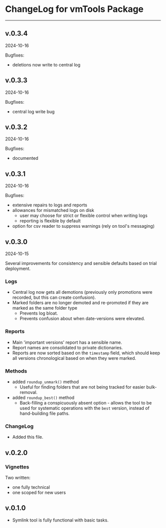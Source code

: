 # ChangeLog for vmTools Package

--------------------------------------------------------------------------------

## v.0.3.4

2024-10-16

Bugfixes:

- deletions now write to central log



## v.0.3.3

2024-10-16

Bugfixes:

- central log write bug



## v.0.3.2

2024-10-16

Bugfixes:

- documented



## v.0.3.1

2024-10-16

Bugfixes:

- extensive repairs to logs and reports 
- allowances for mismatched logs on disk 
   - user may choose for strict or flexible control when writing logs 
   - reporting is flexible by default
- option for csv reader to suppress warnings (rely on tool's messaging)



## v.0.3.0

2024-10-15 

Several improvements for consistency and sensible defaults based on trial deployment.

### Logs

- Central log now gets all demotions (previously only promotions were recorded, but this can create confusion).
- Marked folders are no longer demoted and re-promoted if they are marked as the same folder type
   - Prevents log bloat.
   - Prevents confusion about when date-versions were elevated.

### Reports

- Main 'important versions' report has a sensible name.
- Report names are consolidated to private dictionaries.
- Reports are now sorted based on the `timestamp` field, which should keep all versions chronological based on when they were marked.

### Methods

- added `roundup_unmark()` method 
   - Useful for finding folders that are not being tracked for easier bulk-removal.
- added `roundup_best()` method
   - Back-filling a conspicuously absent option - allows the tool to be used for systematic operations with the `best` version, instead of hand-building file paths.

### ChangeLog

- Added this file.



## v.0.2.0

### Vignettes

Two written:

- one fully technical
- one scoped for new users



## v.0.1.0

- Symlink tool is fully functional with basic tasks.
